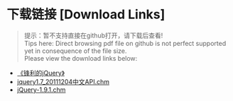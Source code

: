 # 下载链接 [Download Links]

> 提示：暂不支持直接在github打开，请下载后查看!<br>
> Tips here: Direct browsing pdf file on github is not perfect supported yet in consequence of the file size. <br>
> Please view the download links below:

- [《锋利的jQuery》](https://raw.githubusercontent.com/johnnynode/ebooks-jquery/master/《锋利的jQuery》(高清扫描版-有书签).pdf)
- [jquery1.7_20111204中文API.chm](https://raw.githubusercontent.com/johnnynode/ebooks-jquery/master/jquery1.7_20111204中文API.chm)
- [jQuery-1.9.1.chm](https://raw.githubusercontent.com/johnnynode/ebooks-jquery/master/jQuery-1.9.1.chm)